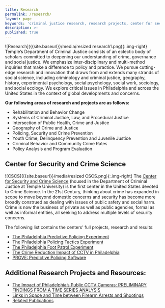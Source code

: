 ```yaml
---
title: Research
permalink: /research/
layout: page
keywords: 'criminal justice research, research projects, center for security and crime science'
description: >-
published: true
---
```

![Research]({{site.baseurl}}/media/resized research1.png){:.img-right}
Temple’s Department of Criminal Justice consists of an eclectic body of scholars committed to deepening our understanding of crime, governance and social justice. We emphasize inter-disciplinary and multi-method inquiries that make a difference to policy and practice. We pursue cutting-edge research and innovation that draws from and extends many strands of social science, including criminology and criminal justice, geography, history, experimental psychology, social psychology, social work, sociology, and social ecology. We explore critical issues in Philadelphia and across the United States in the context of global developments and concerns.

**Our following areas of research and projects are as follows:**
- Rehabilitation and Behavior Change
- Systems of Criminal Justice, Law, and Procedural Justice
- Intersection of Public Health, Crime and Justice
- Geography of Crime and Justice
- Policing, Security and Crime Prevention
- Youth Crime, Delinquency Prevention and Juvenile Justice
- Criminal Behavior and Community Crime Rates
- Policy Analysis and Program Evaluation

## Center for Security and Crime Science
![CSCS]({{site.baseurl}}/media/resized CSCS.png){:.img-right}
The [Center for Security and Crime Science](https://develop.cla.temple.edu/center-for-security-and-crime-science/) (housed in the Department of Criminal Justice at Temple University) is the first center in the United States devoted to Crime Science. In the 21st Century, thinking about crime has expanded in scope to move beyond domestic concerns and security has become more broadly construed as dealing with issues of public safety and social harm. Crime is now the business of private as well as public agencies, formal as well as informal entities, all seeking to address multiple levels of security concerns.

The following list contains the centers' full projects, research and results: 
- [The Philadelphia Predictive Policing Experiment](/center-for-security-and-crime-science/projects/#the-philadelphia-predictive-policing-experiment)
- [The Philadelphia Policing Tactics Experiment](/center-for-security-and-crime-science/projects/#the-philadelphia-policing-tactics-experiment)
- [The Philadelphia Foot Patrol Experiment](/center-for-security-and-crime-science/projects#the-philadelphia-foot-patrol-experiment)
- [The Crime Reduction Impact of CCTV in Philadelphia](/center-for-security-and-crime-science/projects/#the-crime-reduction-impact-of-cctv-in-philadelphia)
- [PROVE: Predictive Policing Software](/center-for-security-and-crime-science/projects/#prove-predictive-policing-software)

## Additional Research Projects and Resources:
- [The Impact of Philadelphia’s Public CCTV Cameras: PRELIMINARY FINDINGS FROM A TIME SERIES ANALYSIS](http://www.cla.temple.edu/cj/files/2014/09/coryrevised1.mp3)
- [Links in Space and Time between Firearm Arrests and Shootings](http://www.cla.temple.edu/cj/files/2014/10/ResearchfindingsWyant20101.pdf)
- [Related Publications](https://liberalarts.temple.edu/sites/liberalarts/files/Criminal%20Justice%20Related%20Publications.pdf)
